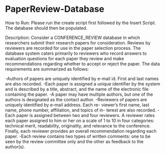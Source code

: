 # PaperReview-Database

How to Run:
Please run the create script first followed by the Insert Script.  The database should then be populated. 


Description:
Consider a CONFERENCE_REVIEW database in which researchers submit their research papers for consideration. Reviews by reviewers are recorded for use in the paper selection process. The database system caters primarily to reviewers who record answers to evaluation questions for each paper they review and make recommendations regarding whether to accept or reject the paper. The data requirements are summarized as follows:

-Authors of papers are uniquely identified by e-mail id. First and last names are also recorded.
-Each paper is assigned a unique identifier by the system and is described by a title, abstract, and the name of the electronic file containing the paper.
-A paper may have multiple authors, but one of the authors is designated as the contact author.
-Reviewers of papers are uniquely identified by e-mail address. Each re- viewer’s first name, last name, phone number, affiliation, and topics of in- terest are also recorded.
-Each paper is assigned between two and four reviewers. A reviewer rates each paper assigned to him or her on a scale of 1 to 10 in four categories: technical merit, readability, originality, and relevance to the conference. Finally, each reviewer provides an overall recommendation regarding each paper.
-Each review contains two types of written comments: one to be seen by the review committee only and the other as feedback to the author(s).
